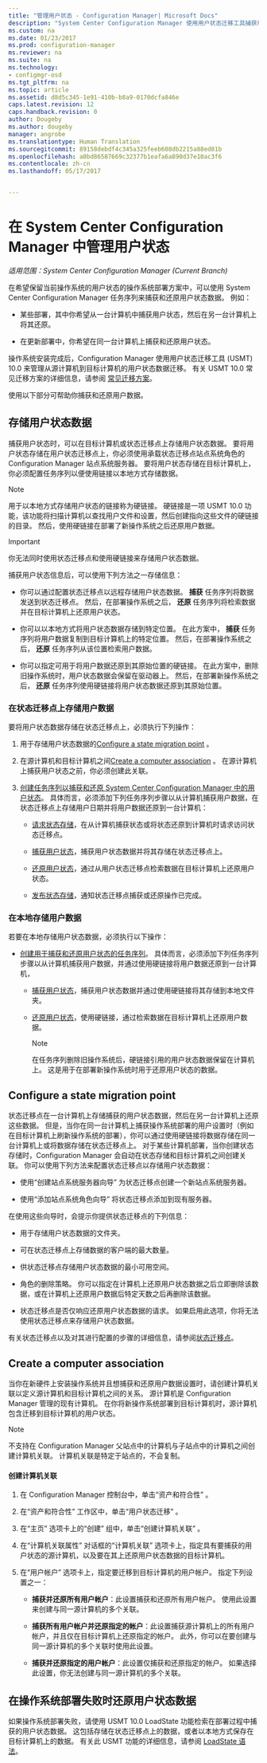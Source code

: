 ```yaml
---
title: "管理用户状态 - Configuration Manager| Microsoft Docs"
description: "System Center Configuration Manager 使用用户状态迁移工具捕获和还原操作系统部署方案中的用户状态数据。"
ms.custom: na
ms.date: 01/23/2017
ms.prod: configuration-manager
ms.reviewer: na
ms.suite: na
ms.technology:
- configmgr-osd
ms.tgt_pltfrm: na
ms.topic: article
ms.assetid: d8d5c345-1e91-410b-b8a9-0170dcfa846e
caps.latest.revision: 12
caps.handback.revision: 0
author: Dougeby
ms.author: dougeby
manager: angrobe
ms.translationtype: Human Translation
ms.sourcegitcommit: 89158debdf4c345a325feeb608db2215a88ed81b
ms.openlocfilehash: a0bd86587669c32377b1eafa6a890d37e10ac3f6
ms.contentlocale: zh-cn
ms.lasthandoff: 05/17/2017


---
```

# <a name="manage-user-state-in-system-center-configuration-manager"></a>在 System Center Configuration Manager 中管理用户状态

*适用范围：System Center Configuration Manager (Current Branch)*

在希望保留当前操作系统的用户状态的操作系统部署方案中，可以使用 System Center Configuration Manager 任务序列来捕获和还原用户状态数据。 例如：  

-   某些部署，其中你希望从一台计算机中捕获用户状态，然后在另一台计算机上将其还原。  

-   在更新部署中，你希望在同一台计算机上捕获和还原用户状态。  

 操作系统安装完成后，Configuration Manager 使用用户状态迁移工具 (USMT) 10.0 来管理从源计算机到目标计算机的用户状态数据迁移。 有关 USMT 10.0 常见迁移方案的详细信息，请参阅  [常见迁移方案](https://technet.microsoft.com/library/mt299169\(v=vs.85\).aspx)。  

 使用以下部分可帮助你捕获和还原用户数据。


##  <a name="BKMK_StoringUserData"></a> 存储用户状态数据  
 捕获用户状态时，可以在目标计算机或状态迁移点上存储用户状态数据。 要将用户状态存储在用户状态迁移点上，你必须使用承载状态迁移点站点系统角色的 Configuration Manager 站点系统服务器。 要将用户状态存储在目标计算机上，你必须配置任务序列以便使用链接以本地方式存储数据。  

> [!NOTE]  
>  用于以本地方式存储用户状态的链接称为硬链接。 硬链接是一项 USMT 10.0 功能，该功能将扫描计算机以查找用户文件和设置，然后创建指向这些文件的硬链接的目录。 然后，使用硬链接在部署了新操作系统之后还原用户数据。  

> [!IMPORTANT]  
>  你无法同时使用状态迁移点和使用硬链接来存储用户状态数据。  

 捕获用户状态信息后，可以使用下列方法之一存储信息：  

-   你可以通过配置状态迁移点以远程存储用户状态数据。 **捕获** 任务序列将数据发送到状态迁移点。 然后，在部署操作系统之后， **还原** 任务序列将检索数据并在目标计算机上还原用户状态。  

-   你可以以本地方式将用户状态数据存储到特定位置。 在此方案中， **捕获** 任务序列将用户数据复制到目标计算机上的特定位置。 然后，在部署操作系统之后， **还原** 任务序列从该位置检索用户数据。  

-   你可以指定可用于将用户数据还原到其原始位置的硬链接。 在此方案中，删除旧操作系统时，用户状态数据会保留在驱动器上。 然后，在部署新操作系统之后， **还原** 任务序列使用硬链接将用户状态数据还原到其原始位置。  

###  <a name="BKMK_UserDataSMP"></a> 在状态迁移点上存储用户数据  
 要将用户状态数据存储在状态迁移点上，必须执行下列操作：  

1.  用于存储用户状态数据的[Configure a state migration point](#BKMK_StateMigrationPoint) 。  

2.  在源计算机和目标计算机之间[Create a computer association](#BKMK_ComputerAssociation) 。 在源计算机上捕获用户状态之前，你必须创建此关联。  

3.  [创建任务序列以捕获和还原 System Center Configuration Manager 中的用户状态](../deploy-use/create-a-task-sequence-to-capture-and-restore-user-state.md)。 具体而言，必须添加下列任务序列步骤以从计算机捕获用户数据，在状态迁移点上存储用户日期并将用户数据还原到一台计算机：  

    -   [请求状态存储](../understand/task-sequence-steps.md#BKMK_RequestStateStore)，在从计算机捕获状态或将状态还原到计算机时请求访问状态迁移点。  

    -   [捕获用户状态](../understand/task-sequence-steps.md#BKMK_CaptureUserState)，捕获用户状态数据并将其存储在状态迁移点上。  

    -   [还原用户状态](../understand/task-sequence-steps.md#BKMK_RestoreUserState)，通过从用户状态迁移点检索数据在目标计算机上还原用户状态。  

    -   [发布状态存储](../understand/task-sequence-steps.md#BKMK_ReleaseStateStore)，通知状态迁移点捕获或还原操作已完成。  

###  <a name="BKMK_UserDataDestination"></a> 在本地存储用户数据  
 若要在本地存储用户状态数据，必须执行以下操作：  

-   [创建用于捕获和还原用户状态的任务序列](../deploy-use/create-a-task-sequence-to-capture-and-restore-user-state.md)。 具体而言，必须添加下列任务序列步骤以从计算机捕获用户数据，并通过使用硬链接将用户数据还原到一台计算机，  

    -   [捕获用户状态](../understand/task-sequence-steps.md#BKMK_CaptureUserState)，捕获用户状态数据并通过使用硬链接将其存储到本地文件夹。  

    -   [还原用户状态](../understand/task-sequence-steps.md#BKMK_RestoreUserState)，使用硬链接，通过检索数据在目标计算机上还原用户数据。  

        > [!NOTE]  
        >  在任务序列删除旧操作系统后，硬链接引用的用户状态数据保留在计算机上。 这是用于在部署新操作系统时用于还原用户状态的数据。  

##  <a name="BKMK_StateMigrationPoint"></a> Configure a state migration point  
 状态迁移点在一台计算机上存储捕获的用户状态数据，然后在另一台计算机上还原这些数据。 但是，当你在同一台计算机上捕获操作系统部署的用户设置时（例如在目标计算机上刷新操作系统的部署），你可以通过使用硬链接将数据存储在同一台计算机上或将数据存储在状态迁移点上。 对于某些计算机部署，当你创建状态存储时，Configuration Manager 会自动在状态存储和目标计算机之间创建关联。 你可以使用下列方法来配置状态迁移点以存储用户状态数据：  

-   使用“创建站点系统服务器向导”  为状态迁移点创建一个新站点系统服务器。  

-   使用“添加站点系统角色向导”  将状态迁移点添加到现有服务器。  

 在使用这些向导时，会提示你提供状态迁移点的下列信息：  

-   用于存储用户状态数据的文件夹。  

-   可在状态迁移点上存储数据的客户端的最大数量。  

-   供状态迁移点存储用户状态数据的最小可用空间。  

-   角色的删除策略。 你可以指定在计算机上还原用户状态数据之后立即删除该数据，或在计算机上还原用户数据后特定天数之后再删除该数据。  

-   状态迁移点是否仅响应还原用户状态数据的请求。 如果启用此选项，你将无法使用状态迁移点来存储用户状态数据。  

 有关状态迁移点以及对其进行配置的步骤的详细信息，请参阅[状态迁移点](prepare-site-system-roles-for-operating-system-deployments.md#BKMK_StateMigrationPoints)。  

##  <a name="BKMK_ComputerAssociation"></a> Create a computer association  
 当你在新硬件上安装操作系统并且想捕获和还原用户数据设置时，请创建计算机关联以定义源计算机和目标计算机之间的关系。 源计算机是 Configuration Manager 管理的现有计算机。 在你将新操作系统部署到目标计算机时，源计算机包含迁移到目标计算机的用户状态。  

> [!NOTE]  
>  不支持在 Configuration Manager 父站点中的计算机与子站点中的计算机之间创建计算机关联。 计算机关联是特定于站点的，不会复制。  

#### <a name="to-create-a-computer-association"></a>创建计算机关联  

1.  在 Configuration Manager 控制台中，单击“资产和符合性” 。  

2.  在“资产和符合性”  工作区中，单击“用户状态迁移” 。  

3.  在“主页”  选项卡上的“创建”  组中，单击“创建计算机关联” 。  

4.  在“计算机关联属性”  对话框的“计算机关联”  选项卡上，指定具有要捕获的用户状态的源计算机，以及要在其上还原用户状态数据的目标计算机。  

5.  在“用户帐户”  选项卡上，指定要迁移到目标计算机的用户帐户。 指定下列设置之一：  

    -   **捕获并还原所有用户帐户**：此设置捕获和还原所有用户帐户。 使用此设置来创建与同一源计算机的多个关联。  

    -   **捕获所有用户帐户并还原指定的帐户**：此设置捕获源计算机上的所有用户帐户，并且仅在目标计算机上还原指定的帐户。 此外，你可以在要创建与同一源计算机的多个关联时使用此设置。  

    -   **捕获并还原指定的用户帐户**：此设置仅捕获和还原指定的帐户。 如果选择此设置，你无法创建与同一源计算机的多个关联。  

##  <a name="BKMK_MigrationFails"></a> 在操作系统部署失败时还原用户状态数据  
 如果操作系统部署失败，请使用 USMT 10.0 LoadState 功能检索在部署过程中捕获的用户状态数据。 这包括存储在状态迁移点上的数据，或者以本地方式保存在目标计算机上的数据。 有关此 USMT 功能的详细信息，请参阅 [LoadState 语法](https://technet.microsoft.com/library/mt299188\(v=vs.85\).aspx)。  


